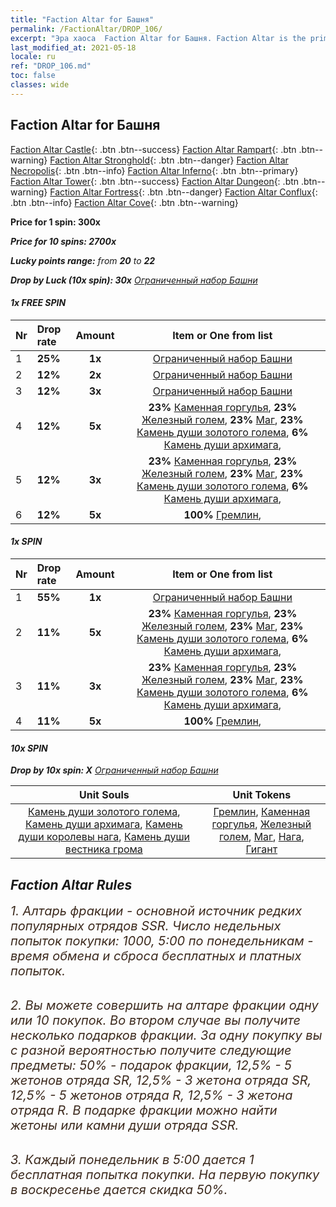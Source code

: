 ```yaml
---
title: "Faction Altar for Башня"
permalink: /FactionAltar/DROP_106/
excerpt: "Эра хаоса  Faction Altar for Башня. Faction Altar is the primary method for obtaining SSR units from the popular faction. Limited to 1,000 purchases each week. The popular faction changes at 05:00 every Monday. Purchase attempts and free purchase attempts will also reset then."
last_modified_at: 2021-05-18
locale: ru
ref: "DROP_106.md"
toc: false
classes: wide
---
```


##  Faction Altar for **Башня**

  [Faction Altar Castle](/ru/FactionAltar/DROP_101/){: .btn .btn--success} [Faction Altar Rampart](/ru/FactionAltar/DROP_102/){: .btn .btn--warning} [Faction Altar Stronghold](/ru/FactionAltar/DROP_103/){: .btn .btn--danger} [Faction Altar Necropolis](/ru/FactionAltar/DROP_104/){: .btn .btn--info} [Faction Altar Inferno](/ru/FactionAltar/DROP_105/){: .btn .btn--primary} [Faction Altar Tower](/ru/FactionAltar/DROP_106/){: .btn .btn--success} [Faction Altar Dungeon](/ru/FactionAltar/DROP_107/){: .btn .btn--warning} [Faction Altar Fortress](/ru/FactionAltar/DROP_108/){: .btn .btn--danger} [Faction Altar Conflux](/ru/FactionAltar/DROP_109/){: .btn .btn--info} [Faction Altar Cove](/ru/FactionAltar/DROP_112/){: .btn .btn--warning} 

  **Price for 1 spin: 300x** <i class="fas fa-gem"/>

  **Price for 10 spins: 2700x** <i class="fas fa-gem"/>

  **Lucky points range:** from **20** to **22**

  **Drop by Luck (10x spin): 30x** [Ограниченный набор Башни](/ItemsRU/con_2110/)

####  1x FREE SPIN 

  |    Nr    |  Drop rate  |  Amount   |   Item or One from list  |
  |:---------|:------------|:---------:|:------------------------:|
  | 1 | **25%** | **1x** | [Ограниченный набор Башни](/ItemsRU/con_2110/) |
  | 2 | **12%** | **2x** | [Ограниченный набор Башни](/ItemsRU/con_2110/) |
  | 3 | **12%** | **3x** | [Ограниченный набор Башни](/ItemsRU/con_2110/) |
  | 4 | **12%** | **5x** |  **23%** [Каменная горгулья](/ItemsRU/unt_236/),  **23%** [Железный голем](/ItemsRU/unt_237/),  **23%** [Маг](/ItemsRU/unt_238/),  **23%** [Камень души золотого голема](/ItemsRU/unt_322/),  **6%** [Камень души архимага](/ItemsRU/unt_323/),  |
  | 5 | **12%** | **3x** |  **23%** [Каменная горгулья](/ItemsRU/unt_236/),  **23%** [Железный голем](/ItemsRU/unt_237/),  **23%** [Маг](/ItemsRU/unt_238/),  **23%** [Камень души золотого голема](/ItemsRU/unt_322/),  **6%** [Камень души архимага](/ItemsRU/unt_323/),  |
  | 6 | **12%** | **5x** |  **100%** [Гремлин](/ItemsRU/unt_235/),  |


####  1x SPIN 

  |    Nr    |  Drop rate  |  Amount   |   Item or One from list  |
  |:---------|:------------|:---------:|:------------------------:|
  | 1 | **55%** | **1x** | [Ограниченный набор Башни](/ItemsRU/con_2110/) |
  | 2 | **11%** | **5x** |  **23%** [Каменная горгулья](/ItemsRU/unt_236/),  **23%** [Железный голем](/ItemsRU/unt_237/),  **23%** [Маг](/ItemsRU/unt_238/),  **23%** [Камень души золотого голема](/ItemsRU/unt_322/),  **6%** [Камень души архимага](/ItemsRU/unt_323/),  |
  | 3 | **11%** | **3x** |  **23%** [Каменная горгулья](/ItemsRU/unt_236/),  **23%** [Железный голем](/ItemsRU/unt_237/),  **23%** [Маг](/ItemsRU/unt_238/),  **23%** [Камень души золотого голема](/ItemsRU/unt_322/),  **6%** [Камень души архимага](/ItemsRU/unt_323/),  |
  | 4 | **11%** | **5x** |  **100%** [Гремлин](/ItemsRU/unt_235/),  |


####  10x SPIN 

  **Drop by 10x spin: X** [Ограниченный набор Башни](/ItemsRU/con_2110/)

  |    Unit Souls    |  Unit Tokens  |
  |:----------------:|:-------------:|
  | [Камень души золотого голема](/ItemsRU/unt_322/), [Камень души архимага](/ItemsRU/unt_323/), [Камень души королевы нага](/ItemsRU/unt_325/), [Камень души вестника грома](/ItemsRU/unt_326/) | [Гремлин](/ItemsRU/unt_235/), [Каменная горгулья](/ItemsRU/unt_236/), [Железный голем](/ItemsRU/unt_237/), [Маг](/ItemsRU/unt_238/), [Нага](/ItemsRU/unt_240/), [Гигант](/ItemsRU/unt_241/) |



## Faction Altar Rules

  <span style="color: #3c2a1e;font-size:20px">1. Алтарь фракции - основной источник редких популярных отрядов SSR. Число недельных попыток покупки: 1000, 5:00 по понедельникам - время обмена и сброса бесплатных и платных попыток.</span><br/>

<br/>  <span style="color: #3c2a1e;font-size:20px">2. Вы можете совершить на алтаре фракции одну или 10 покупок. Во втором случае вы получите несколько подарков фракции. За одну покупку вы с разной вероятностью получите следующие предметы: 50% - подарок фракции, 12,5% - 5 жетонов отряда SR, 12,5% - 3 жетона отряда SR, 12,5% - 5 жетонов отряда R, 12,5% - 3 жетона отряда R. В подарке фракции можно найти жетоны или камни души отряда SSR.</span>

<br/>  <span style="color: #3c2a1e;font-size:20px">3. Каждый понедельник в 5:00 дается 1 бесплатная попытка покупки. На первую покупку в воскресенье дается скидка 50%.</span><br/>

<br/>